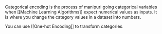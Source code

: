 Categorical encoding is the process of manipuri going categorical variables when [[Machine Learning Algorithms]] expect numerical values as inputs. It is where you change the category values in a dataset into numbers.

You can use [[One-hot Encoding]] to transform categories.